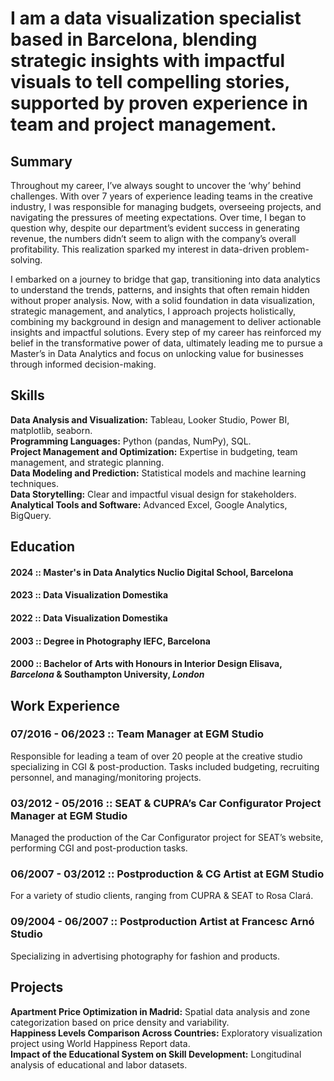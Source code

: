 # I am a data visualization specialist based in Barcelona, blending strategic insights with impactful visuals to tell compelling stories, supported by proven experience in team and project management.
## Summary
Throughout my career, I’ve always sought to uncover the ‘why’ behind challenges. With over 7 years of experience leading teams in the creative industry, I was responsible for managing budgets, overseeing projects, and navigating the pressures of meeting expectations. Over time, I began to question why, despite our department’s evident success in generating revenue, the numbers didn’t seem to align with the company’s overall profitability. This realization sparked my interest in data-driven problem-solving.

I embarked on a journey to bridge that gap, transitioning into data analytics to understand the trends, patterns, and insights that often remain hidden without proper analysis. Now, with a solid foundation in data visualization, strategic management, and analytics, I approach projects holistically, combining my background in design and management to deliver actionable insights and impactful solutions. Every step of my career has reinforced my belief in the transformative power of data, ultimately leading me to pursue a Master’s in Data Analytics and focus on unlocking value for businesses through informed decision-making.

## Skills
**Data Analysis and Visualization:** Tableau, Looker Studio, Power BI, matplotlib, seaborn.  
**Programming Languages:** Python (pandas, NumPy), SQL.  
**Project Management and Optimization:** Expertise in budgeting, team management, and strategic planning.  
**Data Modeling and Prediction:** Statistical models and machine learning techniques.  
**Data Storytelling:** Clear and impactful visual design for stakeholders.  
**Analytical Tools and Software:** Advanced Excel, Google Analytics, BigQuery.  
 
## Education

#### 2024 :: Master's in Data Analytics  **Nuclio Digital School, Barcelona**
#### 2023 :: Data Visualization  **Domestika**
#### 2022 :: Data Visualization  **Domestika**
#### 2003 :: Degree in Photography  **IEFC, Barcelona**
#### 2000 :: Bachelor of Arts with Honours in Interior Design  **Elisava, *Barcelona* & Southampton University, *London***

## Work Experience

### 07/2016 - 06/2023 :: Team Manager at EGM Studio
Responsible for leading a team of over 20 people at the creative studio specializing in CGI & post-production. Tasks included budgeting, recruiting personnel, and managing/monitoring projects.
### 03/2012 - 05/2016 :: SEAT & CUPRA’s Car Configurator Project Manager at EGM Studio
Managed the production of the Car Configurator project for SEAT’s website, performing CGI and post-production tasks.
### 06/2007 - 03/2012 :: Postproduction & CG Artist at EGM Studio
For a variety of studio clients, ranging from CUPRA & SEAT to Rosa Clará.
### 09/2004 - 06/2007 :: Postproduction Artist at Francesc Arnó Studio
Specializing in advertising photography for fashion and products.

## Projects

**Apartment Price Optimization in Madrid:** Spatial data analysis and zone categorization based on price density and variability.  
**Happiness Levels Comparison Across Countries:** Exploratory visualization project using World Happiness Report data.  
**Impact of the Educational System on Skill Development:** Longitudinal analysis of educational and labor datasets.  
